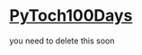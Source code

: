 # [PyToch100Days](https://drive.google.com/drive/u/0/folders/1xjUSociQ-EE7Ww41HFu0-m6bExlpCdY0)

you need to delete this soon
